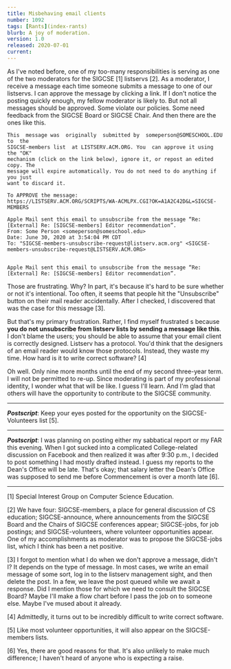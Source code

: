 ```yaml
---
title: Misbehaving email clients
number: 1092
tags: [Rants](index-rants)
blurb: A joy of moderation.
version: 1.0
released: 2020-07-01 
current: 
---
```

As I've noted before, one of my too-many responsibilities is serving
as one of the two moderators for the SIGCSE [1] listservs [2].
As a moderator, I receive a message each time someone submits a
message to one of our listservs.  I can approve the message by
clicking a link.  If I don't notice the posting quickly enough, my
fellow moderator is likely to.  But not all messages should be
approved.  Some violate our policies.  Some need feedback from the
SIGCSE Board or SIGCSE Chair.  And then there are the ones like
this.

```
This  message was  originally  submitted by  someperson@SOMESCHOOL.EDU to  the
SIGCSE-members list  at LISTSERV.ACM.ORG. You  can approve it using  the "OK"
mechanism (click on the link below), ignore it, or repost an edited copy. The
message will expire automatically. You do not need to do anything if you just
want to discard it.

To APPROVE the message:
https://LISTSERV.ACM.ORG/SCRIPTS/WA-ACMLPX.CGI?OK=A1A2C42D&L=SIGCSE-MEMBERS

Apple Mail sent this email to unsubscribe from the message “Re: [External] Re: [SIGCSE-members] Editor recommendation”.
From: Some Person <someperson@someschool.edu>
Date: June 30, 2020 at 3:54:04 PM CDT
To: "SIGCSE-members-unsubscribe-request@listserv.acm.org" <SIGCSE-members-unsubscribe-request@LISTSERV.ACM.ORG>


Apple Mail sent this email to unsubscribe from the message “Re: [External] Re: [SIGCSE-members] Editor recommendation”.
```

Those are frustrating.  Why?  In part, it's because it's hard to be sure
whether or not it's intentional.  Too often, it seems that people hit the
"Unsubscribe" button on their mail reader accidentally.  After I checked,
I discovered that was the case for this message [3].

But that's my primary frustration.  Rather, I find myself frustrated
s because **you do not unsubscribe from listserv lists by sending
a message like this**.  I don't blame the users; you should be able
to assume that your email client is correctly designed.  Listserv
has a protocol.  You'd think that the designers of an email reader
would know those protocols.  Instead, they waste my time.  How hard
is it to write correct software? [4]

Oh well.  Only nine more months until the end of my second three-year
term.  I will not be permitted to re-up.  Since moderating is part of
my professional identity, I wonder what that will be like.  I guess
I'll learn.  And I'm glad that others will have the opportunity to
contribute to the SIGCSE community.  

---

**_Postscript_**: Keep your eyes posted for the opportunity on the
SIGCSE-Volunteers list [5].

---

**_Postscript_**: I was planning on posting either my sabbatical
report or my FAR this evening.  When I got sucked into a complicated
College-related discussion on Facebook and then realized it was
after 9:30 p.m., I decided to post something I had mostly drafted
instead.  I guess my reports to the Dean's Office will be late.
That's okay; that salary letter the Dean's Office was supposed to
send me before Commencement is over a month late [6].

---

[1] Special Interest Group on Computer Science Education.

[2] We have four: SIGCSE-members, a place for general discussion
of CS education; SIGCSE-announce, where announcements from the
SIGCSE Board and the Chairs of SIGCSE conferences appear; SIGCSE-jobs,
for job postings; and SIGCSE-volunteers, where volunteer opportunities
appear.  One of my accomplishments as moderator was to propose the
SIGCSE-jobs list, which I think has been a net positive.

[3] I forgot to mention what I do when we don't approve a message,
didn't I?  It depends on the type of message.  In most cases, we write
an email message of some sort, log in to the listserv management
sight, and then delete the post.  In a few, we leave the post queued
while we await a response.  Did I mention those for which we need to
consult the SIGCSE Board?  Maybe I'll make a flow chart before I pass
the job on to someone else.  Maybe I've mused about it already.

[4] Admittedly, it turns out to be incredibly difficult to write
correct software.

[5] Like most volunteer opportunities, it will also appear on the
SIGCSE-members lists.

[6] Yes, there are good reasons for that.  It's also unlikely to make
much difference; I haven't heard of anyone who is expecting a raise.

